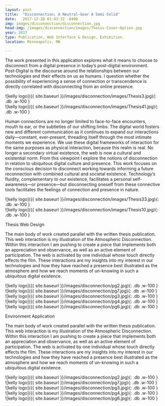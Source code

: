 ```yaml
---
layout: post
title:  "Disconnection; A Neutral-Gear A Semi-Solid"
date:   2017-12-28 01:43:32 -0400
img: images/disconnection/disconnection.jpg
head-img: /images/disconnection/images/Thesis-Cover-Option.jpg
year: 2017
type: Publication, Web Interface & Design, Exhibition.  
location: Minneapolis, MN

---
```

The work presented in this application explores what it means to choose to disconnect from a digital presence in today’s post-digital environment. Post-Digital is the discourse around the relationships between our technologies and their effects on us as humans. I question whether the possibility of experiencing a sense of connection or transcendence is directly correlated with disconnecting from an online presence.


<div class="fl w-100 w-50-l pr2-l pb2" markdown="1">
![kelly logo]({{ site.baseurl }}/images/disconnection/images/Thesis3.jpg){: .db .w-100 }
</div>
<div class="fl w-100 w-50-l pr2-l pb2" markdown="1">
![kelly logo]({{ site.baseurl }}/images/disconnection/images/Thesis41.jpg){: .db .w-100 }
</div>



Human connections are no longer limited to face-to-face encounters, mouth to ear, or the subtleties of our shifting limbs. The digital world fosters new and different communication as it continues to expand our interactions daily—constant, ever-present, threading itself through the most intimate moments we experience. We use these digital frameworks of interaction for the same purposes as physical interaction, because this realm is real. No longer a secondary virtual existence, the web is now a cultural and existential norm. From this viewpoint I explore the notions of disconnection in relation to ubiquitous digital culture and presence. This work focuses on the conscious decision to disconnect working towards informing a future reconnection with combined cultural and societal existence. Technology’s fluidity, complementary to our existence, facilitates a personal self-awareness—or presence—but disconnecting oneself from these connective tools facilitates the feelings of connection and presence in nature.


<div class="fl w-100 w-50-l pr2-l pb2" markdown="1">
![kelly logo]({{ site.baseurl }}/images/disconnection/images/Thesis33.jpg){: .db .w-100 }
</div>
<div class="fl w-100 w-50-l pr2-l pb2" markdown="1">
![kelly logo]({{ site.baseurl }}/images/disconnection/images/Thesis10.jpg){: .db .w-100 }
</div>


<!-- line -->
<p class=" mt0 w-100 dib bb mb5 pb3"/>
<!-- h2 -->
 <p class="alcove f4 f3-ns"> Thesis Web Design </p>

The main body of work created parallel with the written thesis publication. This web interaction is my illustration of the Atmospheric Disconnection. Within this interaction I am pushing to create a piece that implements both an appreciation and observance, as well as an active element of participation. The web is activated by one individual whose touch directly effects the film. These interactions are my insights into my interest in our technologies and how they have reached a presence best illustrated as the atmosphere and how we reach moments of un-knowing in such a ubiquitous digital existence.


<div class="fl w-100 w-100-l pr2-l pb2" markdown="1">
![kelly logo]({{ site.baseurl }}/images/disconnection/pg2.jpg){: .db .w-100 }
</div>

<div class="fl w-100 w-50-l pr2-l pb2" markdown="1">
![kelly logo]({{ site.baseurl }}/images/disconnection/pg7.jpg){: .db .w-100 }
</div>
<div class="fl w-100 w-50-l pr2-l pb2" markdown="1">
![kelly logo]({{ site.baseurl }}/images/disconnection/pg3.jpg){: .db .w-100 }
</div>

<div class="fl w-100 w-50-l pr2-l pb2" markdown="1">
![kelly logo]({{ site.baseurl }}/images/disconnection/pg4.jpg){: .db .w-100 }
</div>
<div class="fl w-100 w-50-l pr2-l pb2" markdown="1">
![kelly logo]({{ site.baseurl }}/images/disconnection/pg6.jpg){: .db .w-100 }
</div>




<!-- line -->
<p class=" mt0 w-100 dib bb mb5 pb3"/>
<!-- h2 -->
 <p class="alcove f4 f3-ns"> Environment Application </p>

The main body of work created parallel with the written thesis publication. This web interaction is my illustration of the Atmospheric Disconnection. Within this interaction I am pushing to create a piece that implements both an appreciation and observance, as well as an active element of participation. The web is activated by one individual whose touch directly effects the film. These interactions are my insights into my interest in our technologies and how they have reached a presence best illustrated as the atmosphere and how we reach moments of un-knowing in such a ubiquitous digital existence.


<div class="fl w-100 w-100-l pr2-l pb2" markdown="1">
![kelly logo]({{ site.baseurl }}/images/disconnection/pg2.jpg){: .db .w-100 }
</div>

<div class="fl w-100 w-50-l pr2-l pb2" markdown="1">
![kelly logo]({{ site.baseurl }}/images/disconnection/pg7.jpg){: .db .w-100 }
</div>
<div class="fl w-100 w-50-l pr2-l pb2" markdown="1">
![kelly logo]({{ site.baseurl }}/images/disconnection/pg3.jpg){: .db .w-100 }
</div>

<div class="fl w-100 w-50-l pr2-l pb2" markdown="1">
![kelly logo]({{ site.baseurl }}/images/disconnection/pg4.jpg){: .db .w-100 }
</div>
<div class="fl w-100 w-50-l pr2-l pb2" markdown="1">
![kelly logo]({{ site.baseurl }}/images/disconnection/pg6.jpg){: .db .w-100 }
</div>
